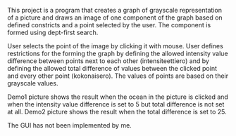This project is a program that creates a graph of grayscale representation of a picture and draws an image of one component of the graph based on defined constricts and a point selected by the user. The component is formed using dept-first search.

User selects the point of the image by clicking it with mouse. User defines restrictions for the forming the graph by defining the allowed intensity value difference between points next to each other (intensiteettiero) and by defining the allowed total difference of values between the clicked point and every other point (kokonaisero). The values of points are based on their grayscale values. 

Demo1 picture shows the result when the ocean in the picture is clicked and when the intensity value difference is set to 5 but total difference is not set at all. Demo2 picture shows the result when the total difference is set to 25.  

The GUI has not been implemented by me. 